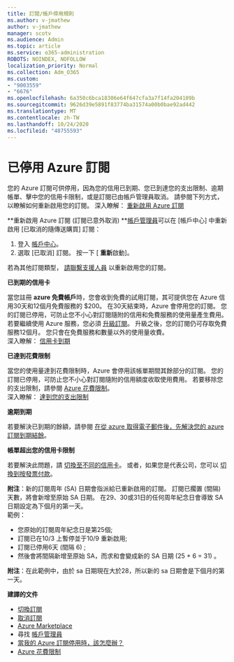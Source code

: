 ```yaml
---
title: 訂閱/帳戶停用規則
ms.author: v-jmathew
author: v-jmathew
manager: scotv
ms.audience: Admin
ms.topic: article
ms.service: o365-administration
ROBOTS: NOINDEX, NOFOLLOW
localization_priority: Normal
ms.collection: Adm_O365
ms.custom:
- "9003559"
- "6676"
ms.openlocfilehash: 6a350c6bca18306e64f647cfa3a7f14fa204109b
ms.sourcegitcommit: 9626d39e5891f83774ba31574a00b0bae92ad442
ms.translationtype: MT
ms.contentlocale: zh-TW
ms.lasthandoff: 10/24/2020
ms.locfileid: "48755593"
---
```

# <a name="azure-subscription-disabled"></a>已停用 Azure 訂閱

您的 Azure 訂閱可供停用，因為您的信用已到期、您已到達您的支出限制、逾期帳單、擊中您的信用卡限制，或是訂閱已由帳戶管理員取消。 請參閱下列方式，以瞭解如何重新啟用您的訂閱。 深入瞭解： [重新啟用 Azure 訂閱](https://docs.microsoft.com/azure/billing/billing-subscription-become-disable?WT.mc_id=Portal-Microsoft_Azure_Support)

**重新啟用 Azure 訂閱 (訂閱已意外取消) **[帳戶管理員](https://docs.microsoft.com/azure/billing/billing-subscription-transfer?WT.mc_id=Portal-Microsoft_Azure_Support#whoisaa)可以在 [帳戶中心] 中重新啟用 [已取消的隨傳送購買] 訂閱：

1. 登入 [帳戶中心](https://account.windowsazure.com/Subscriptions)。
2. 選取 [已取消] 訂閱。 按一下 [ **重新**啟動]。

若為其他訂閱類型， [請聯繫支援人員](https://portal.azure.com/?#blade/Microsoft_Azure_Support/HelpAndSupportBlade) 以重新啟用您的訂閱。

**已到期的信用卡**

當您註冊 **azure 免費帳戶**時，您會收到免費的試用訂閱，其可提供您在 Azure 信用30天和12個月免費服務的 $200。 在30天結束時，Azure 會停用您的訂閱。 您的訂閱已停用，可防止您不小心對訂閱隨附的信用和免費服務的使用量產生費用。 若要繼續使用 Azure 服務，您必須 [升級訂閱](https://docs.microsoft.com/azure/billing/billing-upgrade-azure-subscription?WT.mc_id=Portal-Microsoft_Azure_Support)。 升級之後，您的訂閱仍可存取免費服務12個月。 您只會在免費服務和數量以外的使用量收費。  
深入瞭解： [信用卡到期](https://docs.microsoft.com/azure/billing/billing-subscription-become-disable?WT.mc_id=Portal-Microsoft_Azure_Support#your-credit-is-expired)

**已達到花費限制**

當您的使用量達到花費限制時，Azure 會停用該帳單期間其餘部分的訂閱。 您的訂閱已停用，可防止您不小心對訂閱隨附的信用額度收取使用費用。 若要移除您的支出限制，請參閱 [Azure 花費限制](https://docs.microsoft.com/azure/cost-management-billing/manage/spending-limit?WT.mc_id=Portal-Microsoft_Azure_Support)。  
深入瞭解： [達到您的支出限制](https://docs.microsoft.com/azure/cost-management-billing/manage/subscription-disabled?WT.mc_id=Portal-Microsoft_Azure_Support#you-reached-your-spending-limit)

**逾期到期**

若要解決已到期的餘額，請參閱 [在從 azure 取得電子郵件後，先解決您的 azure 訂閱到期結餘](https://docs.microsoft.com/azure/billing/billing-azure-subscription-past-due-balance?WT.mc_id=Portal-Microsoft_Azure_Support)。

**帳單超出您的信用卡限制**

若要解決此問題，請 [切換至不同的信用卡](https://docs.microsoft.com/azure/billing/billing-how-to-change-credit-card?WT.mc_id=Portal-Microsoft_Azure_Support)。 或者，如果您是代表公司，您可以 [切換到按發票付款](https://docs.microsoft.com/azure/billing/billing-how-to-pay-by-invoice?WT.mc_id=Portal-Microsoft_Azure_Support)。

**附注**：新的訂閱周年 (SA) 日期會指派給已重新啟用的訂閱。 訂閱已擱置 (間隔) 天數，將會新增至原始 SA 日期。 在29、30或31日的任何周年紀念日會導致 SA 日期設定為下個月的第一天。  
範例：

- 您原始的訂閱周年紀念日是第25個;
- 訂閱已在10/3 上暫停並于10/9 重新啟用;
- 訂閱已停用6天 (間隔 6) ;
- 然後會將間隔新增至原始 SA，而求和會變成新的 SA 日期 (25 + 6 = 31) 。 

**附注**：在此範例中，由於 sa 日期現在大於28，所以新的 sa 日期會是下個月的第一天。

**建譯的文件**

- [切換訂閱](https://docs.microsoft.com/azure/billing/billing-how-to-switch-azure-offer?WT.mc_id=Portal-Microsoft_Azure_Support)  
- [取消訂閱](https://docs.microsoft.com/azure/billing/billing-how-to-cancel-azure-subscription?WT.mc_id=Portal-Microsoft_Azure_Support)  
- [Azure Marketplace](https://azuremarketplace.microsoft.com/marketplace/?source=datamarket)
- 尋找 [帳戶管理員](https://docs.microsoft.com/azure/billing/billing-subscription-transfer?WT.mc_id=Portal-Microsoft_Azure_Support#whoisaa)
- [當我的 Azure 訂閱停用時，該怎麼辦？](https://docs.microsoft.com/azure/billing/billing-subscription-become-disable/?WT.mc_id=Portal-Microsoft_Azure_Support)
- [Azure 花費限制](https://docs.microsoft.com/azure/cost-management-billing/manage/spending-limit?WT.mc_id=Portal-Microsoft_Azure_Support)
